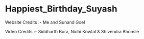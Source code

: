 # Happiest_Birthday_Suyash
 
Website Credits :- Me and Sunand Goel

Video Credits :- Siddharth Bora, Nidhi Kowtal & Shivendra Bhonsle

